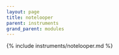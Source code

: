 ```yaml
---
layout: page
title: notelooper
parent: instruments
grand_parent: modules
---
```


{% include instruments/notelooper.md %}
